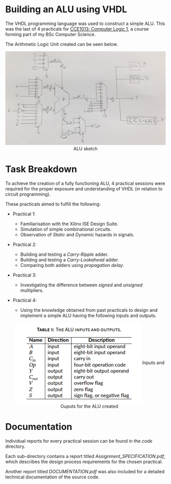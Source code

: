 # Building an ALU using VHDL

The VHDL programming language was used to construct a simple ALU. This was the last of 4 practicals for [CCE1013: Computer Logic 1](https://www.um.edu.mt/courses/studyunit/CCE1013), a course forming part of my BSc Computer Science.

The Arithmetic Logic Unit created can be seen below.

<p align="center">
  <img src="code/Practical_4/ALU_code/ALU.jpg">
  ALU sketch
</p>

# Task Breakdown

To achieve the creation of a fully functioning ALU, 4 practical sessions were required for the proper exposure and understanding of VHDL (in relation to circuit programming).

These practicals aimed to fulfill the following:

- Practical 1:

  - Familiarisation with the Xilinx ISE Design Suite.
  - Simulation of simple combinational circuits.
  - Observation of _Static_ and _Dynamic_ hazards in signals.

- Practical 2:

  - Building and testing a _Carry-Ripple_ adder.
  - Building and testing a _Carry-Lookahead_ adder.
  - Comparing both adders using _propagation delay_.

- Practical 3:

  - Investigating the difference between _signed_ and _unsigned_ multipliers.

- Practical 4:

  - Using the knowledge obtained from past practicals to design and implement a simple ALU having the following inputs and outputs.

  <p align="center">
    <img align="center" src="code/Practical_4/ALU_code/table.png">
    Inputs and Ouputs for the ALU created
  </p>

# Documentation

Individual reports for every practical session can be found in the _code_ directory.

Each sub-directory contains a report titled _Assignment_SPECIFICATION.pdf_, which describes the design process requirements for the chosen practical.

Another report titled _DOCUMENTATION.pdf_ was also included for a detailed technical documentation of the source code.
